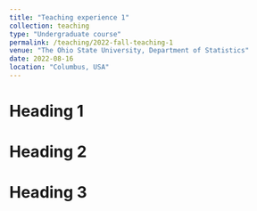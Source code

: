```yaml
---
title: "Teaching experience 1"
collection: teaching
type: "Undergraduate course"
permalink: /teaching/2022-fall-teaching-1
venue: "The Ohio State University, Department of Statistics"
date: 2022-08-16
location: "Columbus, USA"
---
```


<!--This is a description of a teaching experience. You can use markdown like any other post.-->

Heading 1
======

Heading 2
======

Heading 3
======
